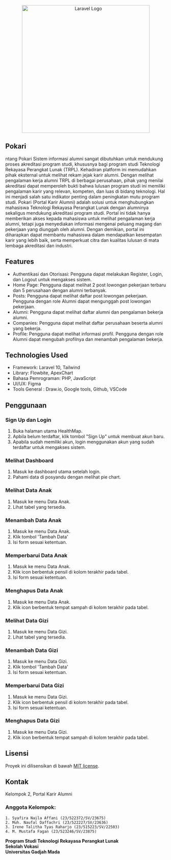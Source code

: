 <p align="center"><a href="https://laravel.com" target="_blank"><img src="https://raw.githubusercontent.com/laravel/art/master/logo-lockup/5%20SVG/2%20CMYK/1%20Full%20Color/laravel-logolockup-cmyk-red.svg" width="400" alt="Laravel Logo"></a></p>

## Pokari

ntang Pokari
Sistem informasi alumni sangat dibutuhkan untuk mendukung proses akreditasi program studi, khususnya bagi program studi Teknologi Rekayasa Perangkat Lunak (TRPL). Kehadiran platform ini memudahkan pihak eksternal untuk melihat rekam jejak karir alumni. Dengan melihat pengalaman kerja alumni TRPL di berbagai perusahaan, pihak yang menilai akreditasi dapat memperoleh bukti bahwa lulusan program studi ini memiliki pengalaman karir yang relevan, kompeten, dan luas di bidang teknologi. Hal ini menjadi salah satu indikator penting dalam peningkatan mutu program studi.
Pokari (Portal Karir Alumni) adalah solusi untuk menghubungkan mahasiswa Teknologi Rekayasa Perangkat Lunak dengan alumninya sekaligus mendukung akreditasi program studi. Portal ini tidak hanya memberikan akses kepada mahasiswa untuk melihat pengalaman kerja alumni, tetapi juga menyediakan informasi mengenai peluang magang dan pekerjaan yang diunggah oleh alumni. Dengan demikian, portal ini diharapkan dapat membantu mahasiswa dalam mendapatkan kesempatan karir yang lebih baik, serta memperkuat citra dan kualitas lulusan di mata lembaga akreditasi dan industri.

## Features

* Authentikasi dan Otorisasi: Pengguna dapat melakukan Register, Login, dan Logout untuk mengakses sistem.
* Home Page: Pengguna dapat melihat 2 post lowongan pekerjaan terbaru dan 5 perusahaan dengan alumni terbanyak.
* Posts: Pengguna dapat melihat daftar post lowongan pekerjaan. Pengguna dengan role Alumni dapat mengunggah post lowongan pekerjaan.
* Alumni: Pengguna dapat melihat daftar alumni dan pengalaman bekerja alumni.
* Companies: Pengguna dapat melihat daftar perusahaan beserta alumni yang bekerja.
* Profile: Pengguna dapat melihat informasi profil. Pengguna dengan role Alumni dapat mengubah profilnya dan menambah pengalaman bekerja.

## Technologies Used

* Framework: Laravel 10, Tailwind
* Library: Flowbite, ApexChart
* Bahasa Pemrograman: PHP, JavaScript
* UI/UX: Figma
* Tools General : Draw.io, Google tools, Github, VSCode

## Penggunaan

### Sign Up dan Login
1. Buka halaman utama HealthMap.
2. Apbila belum terdaftar, klik tombol "Sign Up" untuk membuat akun baru.
3. Apabila sudah memiliki akun, login menggunakan akun yang sudah terdaftar untuk mengakses sistem.

### Melihat Dashboard
1. Masuk ke dashboard utama setelah login.
2. Pahami data di posyandu dengan melihat pie chart.

### Melihat Data Anak
1. Masuk ke menu Data Anak.
2. Lihat tabel yang tersedia.
   
### Menambah Data Anak
1. Masuk ke menu Data Anak.
2. Klik tombol 'Tambah Data'
3. Isi form sesuai ketentuan.
   
### Memperbarui Data Anak
1. Masuk ke menu Data Anak.
2. Klik icon berbentuk pensil di kolom terakhir pada tabel.
3. Isi form sesuai ketentuan.
   
### Menghapus Data Anak
1. Masuk ke menu Data Anak.
2. Klik icon berbentuk tempat sampah di kolom terakhir pada tabel.

### Melihat Data Gizi
1. Masuk ke menu Data Gizi.
2. Lihat tabel yang tersedia.
   
### Menambah Data Gizi
1. Masuk ke menu Data Gizi.
2. Klik tombol 'Tambah Data'
3. Isi form sesuai ketentuan.
   
### Memperbarui Data Gizi
1. Masuk ke menu Data Gizi.
2. Klik icon berbentuk pensil di kolom terakhir pada tabel.
3. Isi form sesuai ketentuan.
   
### Menghapus Data Gizi
1. Masuk ke menu Data Gizi.
2. Klik icon berbentuk tempat sampah di kolom terakhir pada tabel.

## Lisensi

Proyek ini dilisensikan di bawah [MIT license](https://opensource.org/licenses/MIT).

## Kontak

Kelompok 2, Portal Karir Alumni

### Anggota Kelompok:

    1. Syafira Naila Affani (23/522372/SV/23675)             
    2. Muh. Naufal Daffachri (23/522227/SV/23636)
    3. Irene Talitha Tyas Raharjo (23/515223/SV/22503)
    4. M. Mustafa Fagan (23/523246/SV/23875)    

<b>Program Studi Teknologi Rekayasa Perangkat Lunak</b><br>
<b>Sekolah Vokasi</b><br>
<b>Universitas Gadjah Mada</b><br>
